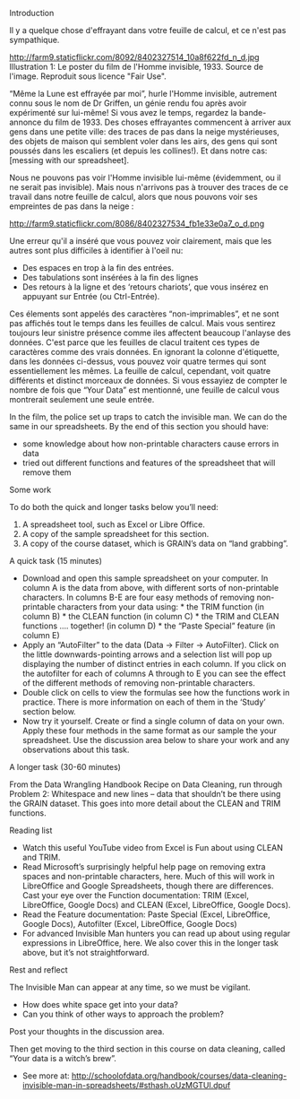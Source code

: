 Introduction

Il y a quelque chose d'effrayant dans votre feuille de calcul, et ce n'est pas sympathique.

http://farm9.staticflickr.com/8092/8402327514_10a8f622fd_n_d.jpg
Illustration 1: Le poster du film de l'Homme invisible, 1933. Source de l'image. Reproduit sous licence "Fair Use".

“Même la Lune est effrayée par moi”, hurle l'Homme invisible, autrement connu sous le nom de Dr Griffen, un génie rendu fou après avoir expérimenté sur lui-même! Si vous avez le temps, regardez la bande-annonce du film de 1933. Des choses effrayantes commencent à arriver aux gens dans une petite ville: des traces de pas dans la neige mystérieuses, des objets de maison qui semblent voler dans les airs, des gens qui sont poussés dans les escaliers (et depuis les collines!). Et dans notre cas: [messing with our spreadsheet].

Nous ne pouvons pas voir l'Homme invisible lui-même (évidemment, ou il ne serait pas invisible). Mais nous n'arrivons pas à trouver des traces de ce travail dans notre feuille de calcul, alors que nous pouvons voir ses empreintes de pas dans la neige :

http://farm9.staticflickr.com/8086/8402327534_fb1e33e0a7_o_d.png

Une erreur qu'il a inséré que vous pouvez voir clairement, mais que les autres sont plus difficiles à identifier à l'oeil nu:

- Des espaces en trop à la fin des entrées.
- Des tabulations sont insérées à la fin des lignes
- Des retours à la ligne et des ‘retours chariots’, que vous insérez en appuyant sur Entrée (ou Ctrl-Entrée).

Ces élements sont appelés des caractères “non-imprimables”, et ne sont pas affichés tout le temps dans les feuilles de calcul. Mais vous sentirez toujours leur sinistre présence comme iles affectent beaucoup l'anlayse des données. C'est parce que les feuilles de clacul traitent ces types de caractères comme des vrais données. En ignorant la colonne d'étiquette, dans les données ci-dessus, vous pouvez voir quatre termes qui sont essentiellement les mêmes. La feuille de calcul, cependant, voit quatre différents et distinct morceaux de données. Si vous essayiez de compter le nombre de fois que “Your Data” est mentionné, une feuille de calcul vous montrerait seulement une seule entrée.

In the film, the police set up traps to catch the invisible man. We can do the same in our spreadsheets. By the end of this section you should have:

- some knowledge about how non-printable characters cause errors in data
- tried out different functions and features of the spreadsheet that will remove them

Some work

To do both the quick and longer tasks below you’ll need:

1. A spreadsheet tool, such as Excel or Libre Office.
2. A copy of the sample spreadsheet for this section.
3. A copy of the course dataset, which is GRAIN’s data on “land grabbing”.

A quick task (15 minutes)

- Download and open this sample spreadsheet on your computer. In column A is the data from above, with different sorts of non-printable characters. In columns B-E are four easy methods of removing non-printable characters from your data using: * the TRIM function (in column B) * the CLEAN function (in column C) * the TRIM and CLEAN functions …. together! (in column D) * the “Paste Special” feature (in column E)
- Apply an “AutoFilter” to the data (Data → Filter → AutoFilter). Click on the little downwards-pointing arrows and a selection list will pop up displaying the number of distinct entries in each column. If you click on the autofilter for each of columns A through to E you can see the effect of the different methods of removing non-printable characters.
- Double click on cells to view the formulas see how the functions work in practice. There is more information on each of them in the ‘Study’ section below.
- Now try it yourself. Create or find a single column of data on your own. Apply these four methods in the same format as our sample the your spreadsheet.
Use the discussion area below to share your work and any observations about this task.

A longer task (30-60 minutes)

From the Data Wrangling Handbook Recipe on Data Cleaning, run through Problem 2: Whitespace and new lines – data that shouldn’t be there using the GRAIN dataset. This goes into more detail about the CLEAN and TRIM functions.

Reading list

- Watch this useful YouTube video from Excel is Fun about using CLEAN and TRIM.
- Read Microsoft’s surprisingly helpful help page on removing extra spaces and non-printable characters, here. Much of this will work in LibreOffice and Google Spreadsheets, though there are differences. Cast your eye over the Function documentation: TRIM (Excel, LibreOffice, Google Docs) and CLEAN (Excel, LibreOffice, Google Docs).
- Read the Feature documentation: Paste Special (Excel, LibreOffice, Google Docs), Autofilter (Excel, LibreOffice, Google Docs)
- For advanced Invisible Man hunters you can read up about using regular expressions in LibreOffice, here. We also cover this in the longer task above, but it’s not straightforward.

Rest and reflect

The Invisible Man can appear at any time, so we must be vigilant.

- How does white space get into your data?
- Can you think of other ways to approach the problem?

Post your thoughts in the discussion area.

Then get moving to the third section in this course on data cleaning, called “Your data is a witch’s brew”.

- See more at: http://schoolofdata.org/handbook/courses/data-cleaning-invisible-man-in-spreadsheets/#sthash.oUzMGTUl.dpuf
